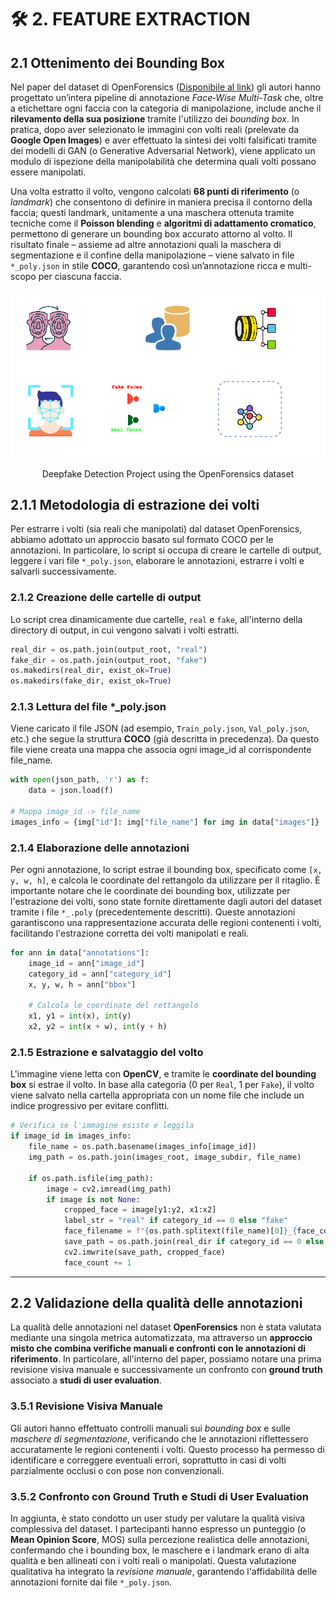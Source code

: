 # 🛠️ 2. FEATURE EXTRACTION

## 2.1 Ottenimento dei Bounding Box
Nel paper del dataset di OpenForensics ([Disponibile al link](https://github.com/ltnghia/openforensics)) gli autori hanno progettato un’intera pipeline di annotazione _Face‐Wise Multi-Task_ che, oltre a etichettare ogni faccia con la categoria di manipolazione, include anche il **rilevamento della sua posizione** tramite l'utilizzo dei _bounding box_. In pratica, dopo aver selezionato le immagini con volti reali (prelevate da **Google Open Images**) e aver effettuato la sintesi dei volti falsificati tramite dei modelli di GAN (o Generative Adversarial Network), viene applicato un modulo di ispezione della manipolabilità che determina quali volti possano essere manipolati. 

Una volta estratto il volto, vengono calcolati **68 punti di riferimento** (o _landmark_) che consentono di definire in maniera precisa il contorno della faccia; questi landmark, unitamente a una maschera ottenuta tramite tecniche come il **Poisson blending** e **algoritmi di adattamento cromatico**, permettono di generare un bounding box accurato attorno al volto. Il risultato finale – assieme ad altre annotazioni quali la maschera di segmentazione e il confine della manipolazione – viene salvato in file `*_poly.json` in stile **COCO**, garantendo così un’annotazione ricca e multi-scopo per ciascuna faccia.

<div align="center">
  <img src="../utils/images/feature_extr.png" alt="Deepfake examples">
  <p> Deepfake Detection Project using the OpenForensics dataset </p>
</div>

## 2.1.1 Metodologia di estrazione dei volti
Per estrarre i volti (sia reali che manipolati) dal dataset OpenForensics, abbiamo adottato un approccio basato sul formato COCO per le annotazioni. In particolare, lo script si occupa di creare le cartelle di output, leggere i vari file `*_poly.json`, elaborare le annotazioni, estrarre i volti e salvarli successivamente.

### 2.1.2 Creazione delle cartelle di output
Lo script crea dinamicamente due cartelle, `real` e `fake`, all'interno della directory di output, in cui vengono salvati i volti estratti.
```python
real_dir = os.path.join(output_root, "real")
fake_dir = os.path.join(output_root, "fake")
os.makedirs(real_dir, exist_ok=True)
os.makedirs(fake_dir, exist_ok=True)
```

### 2.1.3 Lettura del file *_poly.json
Viene caricato il file JSON (ad esempio, `Train_poly.json`, `Val_poly.json`, etc.) che segue la struttura **COCO** (già descritta in precedenza). Da questo file viene creata una mappa che associa ogni image_id al corrispondente file_name.
```python
with open(json_path, 'r') as f:
    data = json.load(f)

# Mappa image_id -> file_name
images_info = {img["id"]: img["file_name"] for img in data["images"]}
```

### 2.1.4 Elaborazione delle annotazioni
Per ogni annotazione, lo script estrae il bounding box, specificato come `[x, y, w, h]`, e calcola le coordinate del rettangolo da utilizzare per il ritaglio. È importante notare che le coordinate dei bounding box, utilizzate per l'estrazione dei volti, sono state fornite direttamente dagli autori del dataset tramite i file `*_.poly` (precedentemente descritti). Queste annotazioni garantiscono una rappresentazione accurata delle regioni contenenti i volti, facilitando l'estrazione corretta dei volti manipolati e reali.
```python
for ann in data["annotations"]:
    image_id = ann["image_id"]
    category_id = ann["category_id"]
    x, y, w, h = ann["bbox"]

    # Calcola le coordinate del rettangolo
    x1, y1 = int(x), int(y)
    x2, y2 = int(x + w), int(y + h)
```

### 2.1.5 Estrazione e salvataggio del volto
L'immagine viene letta con **OpenCV**, e tramite le **coordinate del bounding box** si estrae il volto. In base alla categoria (0 per `Real`, 1 per `Fake`), il volto viene salvato nella cartella appropriata con un nome file che include un indice progressivo per evitare conflitti.
```python
# Verifica se l'immagine esiste e leggila
if image_id in images_info:
    file_name = os.path.basename(images_info[image_id])
    img_path = os.path.join(images_root, image_subdir, file_name)
    
    if os.path.isfile(img_path):
        image = cv2.imread(img_path)
        if image is not None:
            cropped_face = image[y1:y2, x1:x2]
            label_str = "real" if category_id == 0 else "fake"
            face_filename = f"{os.path.splitext(file_name)[0]}_{face_count}.jpg"
            save_path = os.path.join(real_dir if category_id == 0 else fake_dir, face_filename)
            cv2.imwrite(save_path, cropped_face)
            face_count += 1
```

---

## 2.2 Validazione della qualità delle annotazioni
La qualità delle annotazioni nel dataset **OpenForensics** non è stata valutata mediante una singola metrica automatizzata, ma attraverso un **approccio misto che combina verifiche manuali e confronti con le annotazioni di riferimento**. In particolare, all'interno del paper, possiamo notare una prima revisione visiva manuale e successivamente un confronto con **ground truth** associato a **studi di user evaluation**.

### 3.5.1 Revisione Visiva Manuale
Gli autori hanno effettuato controlli manuali sui _bounding box_ e sulle _maschere di segmentazione_, verificando che le annotazioni riflettessero accuratamente le regioni contenenti i volti. Questo processo ha permesso di identificare e correggere eventuali errori, soprattutto in casi di volti parzialmente occlusi o con pose non convenzionali.

### 3.5.2 Confronto con Ground Truth e Studi di User Evaluation
In aggiunta, è stato condotto un user study per valutare la qualità visiva complessiva del dataset. I partecipanti hanno espresso un punteggio (o **Mean Opinion Score**, MOS) sulla percezione realistica delle annotazioni, confermando che i bounding box, le maschere e i landmark erano di alta qualità e ben allineati con i volti reali o manipolati. Questa valutazione qualitativa ha integrato la _revisione manuale_, garantendo l'affidabilità delle annotazioni fornite dai file `*_poly.json`.
